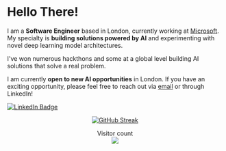 # Hello There!
I am a **Software Engineer** based in London, currently working at [Microsoft](https://github.com/microsoft). My specialty is **building solutions powered by AI** and experimenting with novel deep learning model architectures.

I've won numerous hackthons and some at a global level building AI solutions that solve a real problem.

I am currently **open to new AI opportunities** in London. If you have an exciting opportunity, please feel free to reach out via [email](sethupavan12@gmail.com) or through LinkedIn!

[![LinkedIn Badge](https://img.shields.io/badge/-LinkedIn-blue?style=social&logo=Linkedin&logoColor=blue&link=https://www.linkedin.com/in/sethu-pavan-venkata-reddy-pastula-412582149/)]([https://www.linkedin.com/in/sethu-pavan-venkata-reddy-pastula-412582149/](https://www.linkedin.com/in/sethu-pavan-venkata-reddy-pastula-412582149/))

<div align="center"> 

 [![GitHub Streak](https://streak-stats.demolab.com?user=sethupavan12&theme=neon&date_format=j%20M%5B%20Y%5D)](https://git.io/streak-stats)


<p align="center"> 
  Visitor count<br>
  <img src="https://profile-counter.glitch.me/sethupavan12/count.svg" />
</p>
